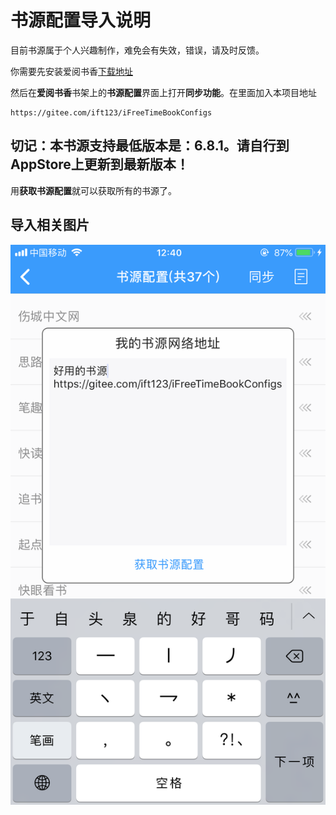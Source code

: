 # 书源配置导入说明

目前书源属于个人兴趣制作，难免会有失效，错误，请及时反馈。


你需要先安装爱阅书香[下载地址](https://apps.apple.com/cn/app/ai-yue-shu-xiang-quan-ben/id1137819437)

然后在**爱阅书香**书架上的**书源配置**界面上打开**同步功能**。在里面加入本项目地址

```
https://gitee.com/ift123/iFreeTimeBookConfigs
```

## 切记：本书源支持最低版本是：6.8.1。请自行到AppStore上更新到最新版本！

用**获取书源配置**就可以获取所有的书源了。

## 导入相关图片
![](main-01/files/synGit.PNG)

